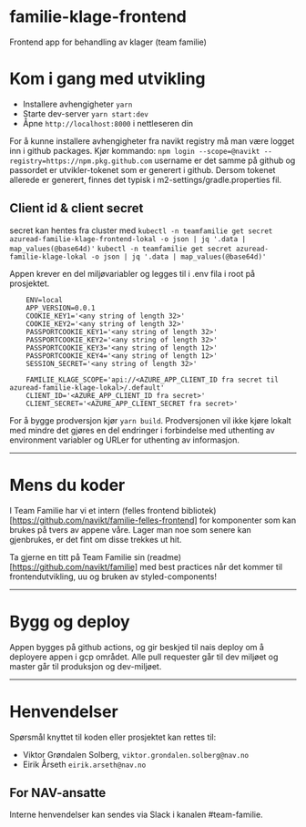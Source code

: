 # familie-klage-frontend

Frontend app for behandling av klager (team familie)

# Kom i gang med utvikling

* Installere avhengigheter `yarn`
* Starte dev-server `yarn start:dev`
* Åpne `http://localhost:8000` i nettleseren din

For å kunne installere avhengigheter fra navikt registry må man være logget inn i github packages. Kjør kommando:
`npm login --scope=@navikt --registry=https://npm.pkg.github.com`
username er det samme på github og passordet er utvikler-tokenet som er generert i github.
Dersom tokenet allerede er generert, finnes det typisk i m2-settings/gradle.properties fil.

## Client id & client secret
secret kan hentes fra cluster med
`kubectl -n teamfamilie get secret azuread-familie-klage-frontend-lokal -o json | jq '.data | map_values(@base64d)'`
`kubectl -n teamfamilie get secret azuread-familie-klage-lokal -o json | jq '.data | map_values(@base64d)'`

Appen krever en del miljøvariabler og legges til i .env fila i root på prosjektet.
```
    ENV=local
    APP_VERSION=0.0.1
    COOKIE_KEY1='<any string of length 32>'
    COOKIE_KEY2='<any string of length 32>'
    PASSPORTCOOKIE_KEY1='<any string of length 32>'
    PASSPORTCOOKIE_KEY2='<any string of length 32>'
    PASSPORTCOOKIE_KEY3='<any string of length 12>'
    PASSPORTCOOKIE_KEY4='<any string of length 12>'
    SESSION_SECRET='<any string of length 32>'

    FAMILIE_KLAGE_SCOPE='api://<AZURE_APP_CLIENT_ID fra secret til azuread-familie-klage-lokal>/.default'
    CLIENT_ID='<AZURE_APP_CLIENT_ID fra secret>'
    CLIENT_SECRET='<AZURE_APP_CLIENT_SECRET fra secret>'
```

For å bygge prodversjon kjør `yarn build`. Prodversjonen vil ikke kjøre lokalt med mindre det gjøres en del endringer i forbindelse med uthenting av environment variabler og URLer for uthenting av informasjon.

---------

# Mens du koder

I Team Familie har vi et intern (felles frontend bibliotek)[https://github.com/navikt/familie-felles-frontend] for komponenter som kan brukes på tvers av appene våre. Lager man noe som senere kan gjenbrukes, er det fint om disse trekkes ut hit.

Ta gjerne en titt på Team Familie sin (readme)[https://github.com/navikt/familie] med best practices når det kommer til frontendutvikling, uu og bruken av styled-components!

---


# Bygg og deploy
Appen bygges på github actions, og gir beskjed til nais deploy om å deployere appen i gcp området. Alle pull requester går til dev miljøet og master går til produksjon og dev-miljøet.

---

# Henvendelser

Spørsmål knyttet til koden eller prosjektet kan rettes til:

* Viktor Grøndalen Solberg, `viktor.grondalen.solberg@nav.no`
* Eirik Årseth `eirik.arseth@nav.no`

## For NAV-ansatte

Interne henvendelser kan sendes via Slack i kanalen #team-familie.
